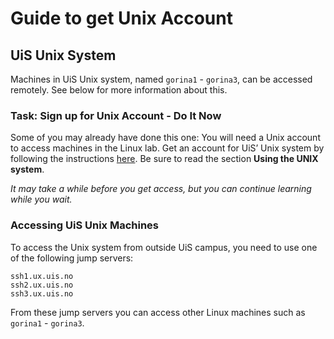 # Guide to get Unix Account

## UiS Unix System

Machines in UiS Unix system, named `gorina1` - `gorina3`, can be accessed remotely.
See below for more information about this.

### Task: Sign up for Unix Account - Do It Now

Some of you may already have done this one:
You will need a Unix account to access machines in the Linux lab.
Get an account for UiS’ Unix system by following the instructions [here](https://user.ux.uis.no).
Be sure to read the section **Using the UNIX system**.

_It may take a while before you get access, but you can continue learning while you wait._

### Accessing UiS Unix Machines

To access the Unix system from outside UiS campus, you need to use one of the following jump servers:

```log
ssh1.ux.uis.no
ssh2.ux.uis.no
ssh3.ux.uis.no
```

From these jump servers you can access other Linux machines such as `gorina1` - `gorina3`.
